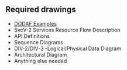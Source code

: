 
## Required drawings
- [DODAF Examples](https://docs.nomagic.com/display/UPDM2P185/DoDAF+2.0+viewpoints+and+views)
- SvcV-2 Services Resource Flow Description
- API Definitions
- Sequence Diagrams
- DIV-2/DIV-3 -Logical/Physical Data Diagram
- Architectural Diagram
- Anything else needed
